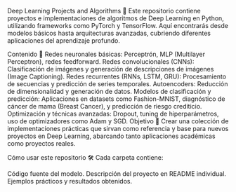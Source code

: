 Deep Learning Projects and Algorithms 🚀
Este repositorio contiene proyectos e implementaciones de algoritmos de Deep Learning en Python, utilizando frameworks como PyTorch y TensorFlow. Aquí encontrarás desde modelos básicos hasta arquitecturas avanzadas, cubriendo diferentes aplicaciones del aprendizaje profundo.

Contenido 📂
Redes neuronales básicas: Perceptrón, MLP (Multilayer Perceptron), redes feedforward.
Redes convolucionales (CNNs): Clasificación de imágenes y generación de descripciones de imágenes (Image Captioning).
Redes recurrentes (RNNs, LSTM, GRU): Procesamiento de secuencias y predicción de series temporales.
Autoencoders: Reducción de dimensionalidad y generación de datos.
Modelos de clasificación y predicción: Aplicaciones en datasets como Fashion-MNIST, diagnóstico de cáncer de mama (Breast Cancer), y predicción de riesgo crediticio.
Optimización y técnicas avanzadas: Dropout, tuning de hiperparámetros, uso de optimizadores como Adam y SGD.
Objetivo 🎯
Crear una colección de implementaciones prácticas que sirvan como referencia y base para nuevos proyectos en Deep Learning, abarcando tanto aplicaciones académicas como proyectos reales.

Cómo usar este repositorio 🛠️
Cada carpeta contiene:

Código fuente del modelo.
Descripción del proyecto en README individual.
Ejemplos prácticos y resultados obtenidos.
